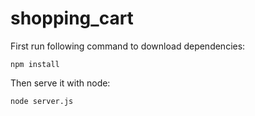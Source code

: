 # shopping_cart

First run following command to download dependencies:

    npm install 
    
Then serve it with node:

    node server.js
